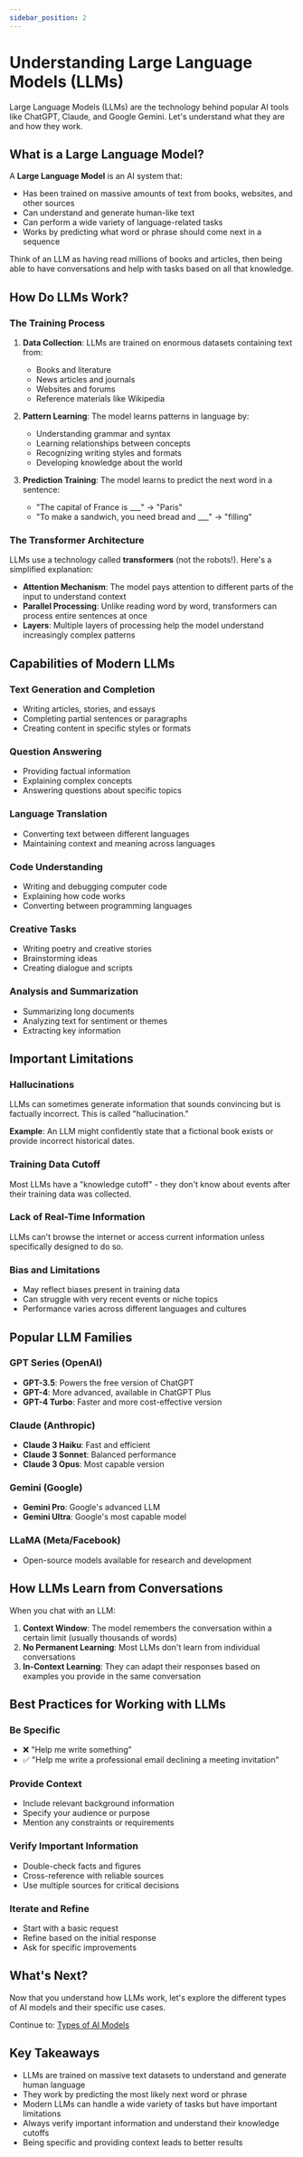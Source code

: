 ```yaml
---
sidebar_position: 2
---
```


# Understanding Large Language Models (LLMs)

Large Language Models (LLMs) are the technology behind popular AI tools like ChatGPT, Claude, and Google Gemini. Let's understand what they are and how they work.

## What is a Large Language Model?

A **Large Language Model** is an AI system that:

- Has been trained on massive amounts of text from books, websites, and other sources
- Can understand and generate human-like text
- Can perform a wide variety of language-related tasks
- Works by predicting what word or phrase should come next in a sequence

Think of an LLM as having read millions of books and articles, then being able to have conversations and help with tasks based on all that knowledge.

## How Do LLMs Work?

### The Training Process

1. **Data Collection**: LLMs are trained on enormous datasets containing text from:
   - Books and literature
   - News articles and journals
   - Websites and forums
   - Reference materials like Wikipedia

2. **Pattern Learning**: The model learns patterns in language by:
   - Understanding grammar and syntax
   - Learning relationships between concepts
   - Recognizing writing styles and formats
   - Developing knowledge about the world

3. **Prediction Training**: The model learns to predict the next word in a sentence:
   - "The capital of France is ___" → "Paris"
   - "To make a sandwich, you need bread and ___" → "filling"

### The Transformer Architecture

LLMs use a technology called **transformers** (not the robots!). Here's a simplified explanation:

- **Attention Mechanism**: The model pays attention to different parts of the input to understand context
- **Parallel Processing**: Unlike reading word by word, transformers can process entire sentences at once
- **Layers**: Multiple layers of processing help the model understand increasingly complex patterns

## Capabilities of Modern LLMs

### Text Generation and Completion

- Writing articles, stories, and essays
- Completing partial sentences or paragraphs
- Creating content in specific styles or formats

### Question Answering

- Providing factual information
- Explaining complex concepts
- Answering questions about specific topics

### Language Translation

- Converting text between different languages
- Maintaining context and meaning across languages

### Code Understanding

- Writing and debugging computer code
- Explaining how code works
- Converting between programming languages

### Creative Tasks

- Writing poetry and creative stories
- Brainstorming ideas
- Creating dialogue and scripts

### Analysis and Summarization

- Summarizing long documents
- Analyzing text for sentiment or themes
- Extracting key information

## Important Limitations

### Hallucinations

LLMs can sometimes generate information that sounds convincing but is factually incorrect. This is called "hallucination."

**Example**: An LLM might confidently state that a fictional book exists or provide incorrect historical dates.

### Training Data Cutoff

Most LLMs have a "knowledge cutoff" - they don't know about events after their training data was collected.

### Lack of Real-Time Information

LLMs can't browse the internet or access current information unless specifically designed to do so.

### Bias and Limitations

- May reflect biases present in training data
- Can struggle with very recent events or niche topics
- Performance varies across different languages and cultures

## Popular LLM Families

### GPT Series (OpenAI)

- **GPT-3.5**: Powers the free version of ChatGPT
- **GPT-4**: More advanced, available in ChatGPT Plus
- **GPT-4 Turbo**: Faster and more cost-effective version

### Claude (Anthropic)

- **Claude 3 Haiku**: Fast and efficient
- **Claude 3 Sonnet**: Balanced performance
- **Claude 3 Opus**: Most capable version

### Gemini (Google)

- **Gemini Pro**: Google's advanced LLM
- **Gemini Ultra**: Google's most capable model

### LLaMA (Meta/Facebook)

- Open-source models available for research and development

## How LLMs Learn from Conversations

When you chat with an LLM:

1. **Context Window**: The model remembers the conversation within a certain limit (usually thousands of words)
2. **No Permanent Learning**: Most LLMs don't learn from individual conversations
3. **In-Context Learning**: They can adapt their responses based on examples you provide in the same conversation

## Best Practices for Working with LLMs

### Be Specific

- ❌ "Help me write something"
- ✅ "Help me write a professional email declining a meeting invitation"

### Provide Context

- Include relevant background information
- Specify your audience or purpose
- Mention any constraints or requirements

### Verify Important Information

- Double-check facts and figures
- Cross-reference with reliable sources
- Use multiple sources for critical decisions

### Iterate and Refine

- Start with a basic request
- Refine based on the initial response
- Ask for specific improvements

## What's Next?

Now that you understand how LLMs work, let's explore the different types of AI models and their specific use cases.

Continue to: [Types of AI Models](./types-of-ai-models.md)

## Key Takeaways

- LLMs are trained on massive text datasets to understand and generate human language
- They work by predicting the most likely next word or phrase
- Modern LLMs can handle a wide variety of tasks but have important limitations
- Always verify important information and understand their knowledge cutoffs
- Being specific and providing context leads to better results

